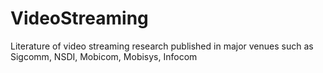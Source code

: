 # VideoStreaming
Literature of video streaming research published in major venues such as Sigcomm, NSDI, Mobicom, Mobisys, Infocom

